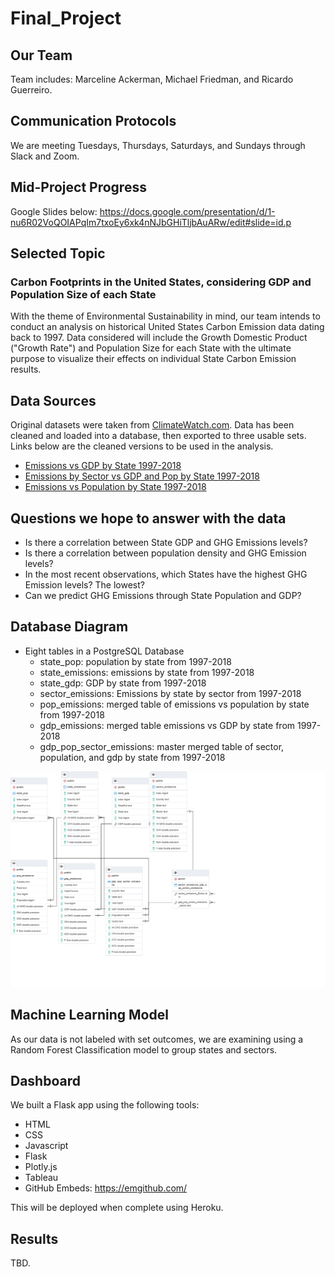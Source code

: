 # Final_Project

## Our Team

Team includes: Marceline Ackerman, Michael Friedman, and Ricardo Guerreiro.

## Communication Protocols

We are meeting Tuesdays, Thursdays, Saturdays, and Sundays through Slack and Zoom.

## Mid-Project Progress
Google Slides below:
https://docs.google.com/presentation/d/1-nu6R02VoQOIAPqIm7txoEy6xk4nNJbGHiTljbAuARw/edit#slide=id.p

## Selected Topic

### Carbon Footprints in the United States, considering GDP and Population Size of each State

With the theme of Environmental Sustainability in mind, our team intends to conduct an analysis on historical United States Carbon Emission data dating back to 1997. Data considered will include the Growth Domestic Product ("Growth Rate") and Population Size for each State with the ultimate purpose to visualize their effects on individual State Carbon Emission results.

## Data Sources

Original datasets were taken from [ClimateWatch.com](https://www.climatewatchdata.org/). Data has been cleaned and loaded into a database, then exported to three usable sets. Links below are the cleaned versions to be used in the analysis.

 - [Emissions vs GDP by State 1997-2018](https://github.com/Michaelfr22/Final_Project/blob/main/MergedTables/gdp_emissions.csv)
 - [Emissions by Sector vs GDP and Pop by State 1997-2018](https://github.com/Michaelfr22/Final_Project/blob/main/MergedTables/gdp_pop_sector_emissions.csv)
 - [Emissions vs Population by State 1997-2018](https://github.com/Michaelfr22/Final_Project/blob/main/MergedTables/pop_emissions.csv)
 
## Questions we hope to answer with the data

 - Is there a correlation between State GDP and GHG Emissions levels?
 - Is there a correlation between population density and GHG Emission levels?
 - In the most recent observations, which States have the highest GHG Emission levels? The lowest?
 - Can we predict GHG Emissions through State Population and GDP?

## Database Diagram

 - Eight tables in a PostgreSQL Database 
   - state_pop: population by state from 1997-2018
   - state_emissions: emissions by state from 1997-2018
   - state_gdp: GDP by state from 1997-2018
   - sector_emissions: Emissions by state by sector from 1997-2018
   - pop_emissions: merged table of emissions vs population by state from 1997-2018
   - gdp_emissions: merged table emissions vs GDP by state from 1997-2018
   - gdp_pop_sector_emissions: master merged table of sector, population, and gdp by state from 1997-2018

![FinalProjectERD_v3](https://github.com/Michaelfr22/Final_Project/blob/main/Database/FinalProjectERD_v3.png)

## Machine Learning Model

As our data is not labeled with set outcomes, we are examining using a Random Forest Classification model to group states and sectors.

## Dashboard

We built a Flask app using the following tools:
 - HTML
 - CSS
 - Javascript
 - Flask
 - Plotly.js
 - Tableau
 - GitHub Embeds: https://emgithub.com/

This will be deployed when complete using Heroku.

## Results

TBD.
